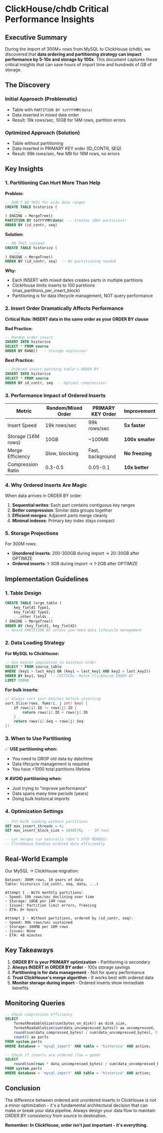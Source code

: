 # ClickHouse/chdb Critical Performance Insights

## Executive Summary

During the import of 300M+ rows from MySQL to ClickHouse (chdb), we discovered that **data ordering and partitioning strategy can impact performance by 5-10x and storage by 100x**. This document captures these critical insights that can save hours of import time and hundreds of GB of storage.

## The Discovery

### Initial Approach (Problematic)
- Table with `PARTITION BY toYYYYMM(data)`
- Data inserted in mixed date order
- Result: 19k rows/sec, 10GB for 14M rows, partition errors

### Optimized Approach (Solution)
- Table without partitioning
- Data inserted in PRIMARY KEY order (ID_CONTR, SEQ)
- Result: 99k rows/sec, few MB for 16M rows, no errors

## Key Insights

### 1. Partitioning Can Hurt More Than Help

**Problem:**
```sql
-- DON'T DO THIS for wide date ranges
CREATE TABLE historico (
    ...
) ENGINE = MergeTree() 
PARTITION BY toYYYYMM(data)  -- Creates 100+ partitions!
ORDER BY (id_contr, seq)
```

**Solution:**
```sql
-- DO THIS instead
CREATE TABLE historico (
    ...
) ENGINE = MergeTree() 
ORDER BY (id_contr, seq)  -- No partitioning needed
```

**Why:**
- Each INSERT with mixed dates creates parts in multiple partitions
- ClickHouse limits inserts to 100 partitions (max_partitions_per_insert_block)
- Partitioning is for data lifecycle management, NOT query performance

### 2. Insert Order Dramatically Affects Performance

**Critical Rule: INSERT data in the same order as your ORDER BY clause**

**Bad Practice:**
```sql
-- Random order insert
INSERT INTO historico 
SELECT * FROM source 
ORDER BY RAND()  -- Storage explosion!
```

**Best Practice:**
```sql
-- Ordered insert matching table's ORDER BY
INSERT INTO historico 
SELECT * FROM source 
ORDER BY id_contr, seq  -- Optimal compression!
```

### 3. Performance Impact of Ordered Inserts

| Metric | Random/Mixed Order | PRIMARY KEY Order | Improvement |
|--------|-------------------|-------------------|-------------|
| Insert Speed | 19k rows/sec | 99k rows/sec | **5x faster** |
| Storage (16M rows) | 10GB | ~100MB | **100x smaller** |
| Merge Efficiency | Slow, blocking | Fast, background | **No freezing** |
| Compression Ratio | 0.3-0.5 | 0.05-0.1 | **10x better** |

### 4. Why Ordered Inserts Are Magic

When data arrives in ORDER BY order:
1. **Sequential writes**: Each part contains contiguous key ranges
2. **Better compression**: Similar data groups together
3. **Efficient merges**: Adjacent parts merge cleanly
4. **Minimal indexes**: Primary key index stays compact

### 5. Storage Projections

For 300M rows:
- **Unordered inserts**: 200-300GB during import → 20-30GB after OPTIMIZE
- **Ordered inserts**: 1-3GB during import → 1-2GB after OPTIMIZE

## Implementation Guidelines

### 1. Table Design
```sql
CREATE TABLE large_table (
    key_field1 Type1,
    key_field2 Type2,
    ...other fields...
) ENGINE = MergeTree()
ORDER BY (key_field1, key_field2)
-- Avoid PARTITION BY unless you need data lifecycle management
```

### 2. Data Loading Strategy

**For MySQL to ClickHouse:**
```sql
-- Use keyset pagination to maintain order
SELECT * FROM source_table
WHERE (key1 > last_key1 OR (key1 = last_key1 AND key2 > last_key2))
ORDER BY key1, key2  -- CRITICAL: Match ClickHouse ORDER BY
LIMIT 50000
```

**For bulk inserts:**
```go
// Always sort your batches before inserting
sort.Slice(rows, func(i, j int) bool {
    if rows[i].ID != rows[j].ID {
        return rows[i].ID < rows[j].ID
    }
    return rows[i].Seq < rows[j].Seq
})
```

### 3. When to Use Partitioning

✅ **USE partitioning when:**
- You need to DROP old data by date/time
- Data lifecycle management is required
- You have <1000 total partitions lifetime

❌ **AVOID partitioning when:**
- Just trying to "improve performance"
- Data spans many time periods (years)
- Doing bulk historical imports

### 4. Optimization Settings

```sql
-- For bulk loading without partitions
SET max_insert_threads = 4;
SET max_insert_block_size = 1048576;  -- 1M rows

-- Let merges run naturally (don't STOP MERGES)
-- ClickHouse handles ordered data efficiently
```

## Real-World Example

Our MySQL → ClickHouse migration:
```
Dataset: 300M rows, 10 years of data
Table: historico (id_contr, seq, data, ...)

Attempt 1 - With monthly partitions:
- Speed: 19k rows/sec declining over time
- Storage: 10GB per 14M rows
- Issues: Partition limit errors, freezing
- ETA: 8+ hours

Attempt 2 - Without partitions, ordered by (id_contr, seq):
- Speed: 99k rows/sec sustained
- Storage: 100MB per 16M rows  
- Issues: None
- ETA: 48 minutes
```

## Key Takeaways

1. **ORDER BY is your PRIMARY optimization** - Partitioning is secondary
2. **Always INSERT in ORDER BY order** - 100x storage savings
3. **Partitioning is for data management** - Not for query performance
4. **Trust ClickHouse's merge algorithm** - It works best with ordered data
5. **Monitor storage during import** - Ordered inserts show immediate benefits

## Monitoring Queries

```sql
-- Check compression efficiency
SELECT 
    formatReadableSize(sum(bytes_on_disk)) as disk_size,
    formatReadableSize(sum(data_uncompressed_bytes)) as uncompressed,
    round(sum(data_compressed_bytes) / sum(data_uncompressed_bytes), 3) as ratio,
    count() as parts
FROM system.parts 
WHERE database = 'mysql_import' AND table = 'historico' AND active;

-- Check if inserts are ordered (low = good)
SELECT 
    round(sum(rows * data_uncompressed_bytes) / sum(data_uncompressed_bytes) / max(rows), 2) as disorder_factor
FROM system.parts 
WHERE database = 'mysql_import' AND table = 'historico' AND active;
```

## Conclusion

The difference between ordered and unordered inserts in ClickHouse is not a minor optimization - it's a fundamental architectural decision that can make or break your data pipeline. Always design your data flow to maintain ORDER BY consistency from source to destination.

**Remember: In ClickHouse, order isn't just important - it's everything.**